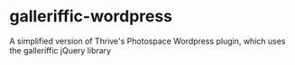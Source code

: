 # galleriffic-wordpress
A simplified version of Thrive's Photospace Wordpress plugin, which uses the galleriffic jQuery library
